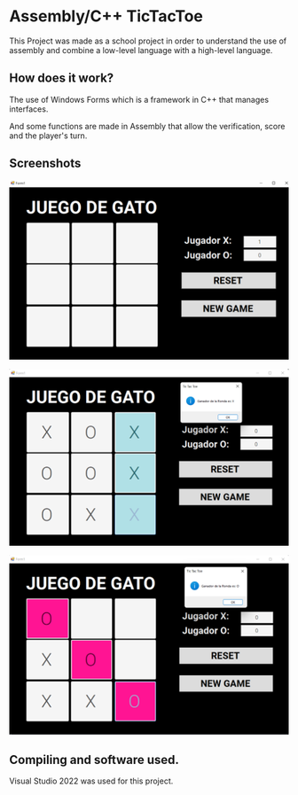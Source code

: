 
# Assembly/C++ TicTacToe

This Project was made as a school project in order to understand the use of assembly and combine a low-level language with a high-level language.

## How does it work?

The use of Windows Forms which is a framework in C++ that manages interfaces.

And some functions are made in Assembly that allow the verification, score and the player's turn.




## Screenshots
![MainGUI](https://raw.githubusercontent.com/JellyPork/Assembly-C-Tic-Tac-Toe/main/Project%20Information/Screenshots/MainGUI.png)

![XWins](https://raw.githubusercontent.com/JellyPork/Assembly-C-Tic-Tac-Toe/main/Project%20Information/Screenshots/XWins.png)

![OWins](https://raw.githubusercontent.com/JellyPork/Assembly-C-Tic-Tac-Toe/main/Project%20Information/Screenshots/OWins.png)


## Compiling and software used.

Visual Studio 2022 was used for this project.
